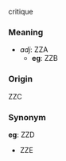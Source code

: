 critique
### Meaning
+ _adj_: ZZA
	+ __eg__: ZZB

### Origin

ZZC

### Synonym

__eg__: ZZD

+ ZZE


